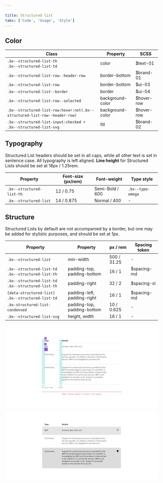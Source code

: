 ```yaml
---

title: Structured list
tabs: ['Code', 'Usage', 'Style']
---
```


## Color

| Class                                                                      | Property         | SCSS       |
| -------------------------------------------------------------------------- | ---------------- | ---------- |
| `.bx--structured-list-th` </br> `.bx--structured-list-td`                  | color            | $text-01   |
| `.bx--structured-list-row--header-row`                                     | border-bottom    | $brand-01  |
| `.bx--structured-list-row`                                                 | border-bottom    | $ui-03     |
| `.bx--structured-list--border`                                             | border           | $ui-04     |
| `.bx--structured-list-row--selected`                                       | background-color | $hover-row |
| `.bx--structured-list-row:hover:not(.bx--structured-list-row--header-row)` | background-color | $hover-row |
| `.bx--structured-list-input:checked + .bx--structured-list-svg`            | fill             | $brand-02  |

## Typography

Structured List headers should be set in all caps, while all other text is set in sentence case. All typography is left aligned. **Line height** for Structured Lists should be set at 18px / 1.25rem.

| Property                  | Font-size (px/rem) | Font-weight     | Type style        |
| ------------------------- | ------------------ | --------------- | ----------------- |
| `.bx--structured-list-th` | 12 / 0.75          | Semi-Bold / 600 | `.bx--type-omega` |
| `.bx--structured-list`    | 14 / 0.875         | Normal / 400    | -                 |

## Structure

Structured Lists by default are not accompanied by a border, but one may be added for stylistic purposes, and should be set at 1px.

| Property                                                  | Property                    | px / rem    | Spacing token |
| --------------------------------------------------------- | --------------------------- | ----------- | ------------- |
| `.bx--structured-list`                                    | min-width                   | 500 / 31.25 | -             |
| `.bx--structured-list-td` </br> `.bx--structured-list-th` | padding-top, padding-bottom | 16 / 1      | $spacing-md   |
| `.bx--structured-list-td` </br> `.bx--structured-list-th` | padding-right               | 32 / 2      | $spacing-xl   |
| `[data-structured-list] .bx--structured-list-td`          | padding-left, padding-right | 16 / 1      | $spacing-md   |
| `.bx-structured-list-condensed`                           | padding-top, padding-bottom | 10 / 0.625  | -             |
| `.bx--structured-list-svg`                                | height, width               | 16 / 1      | -             |

<image-component fixed="default" caption="Spacing and measurements for Structured List | px / rem">

![Spacing and measurements for Structured List](images/structured-list-style-1.png)

</image-component>

<image-component fixed="default" caption="Spacing and measurements for Structured List with selection | px / rem">

![Spacing and measurements for Structured List with selection](images/structured-list-style-2.png)

</image-component>
